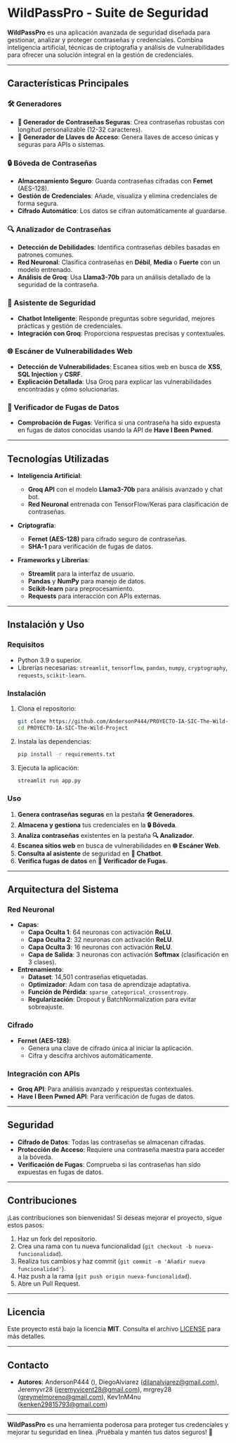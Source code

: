 # **WildPassPro - Suite de Seguridad**

**WildPassPro** es una aplicación avanzada de seguridad diseñada para gestionar, analizar y proteger contraseñas y credenciales. Combina inteligencia artificial, técnicas de criptografía y análisis de vulnerabilidades para ofrecer una solución integral en la gestión de credenciales.

---

## **Características Principales**

### **🛠️ Generadores**
- **🔑 Generador de Contraseñas Seguras**: Crea contraseñas robustas con longitud personalizable (12-32 caracteres).
- **🔑 Generador de Llaves de Acceso**: Genera llaves de acceso únicas y seguras para APIs o sistemas.

### **🔒 Bóveda de Contraseñas**
- **Almacenamiento Seguro**: Guarda contraseñas cifradas con **Fernet** (AES-128).
- **Gestión de Credenciales**: Añade, visualiza y elimina credenciales de forma segura.
- **Cifrado Automático**: Los datos se cifran automáticamente al guardarse.

### **🔍 Analizador de Contraseñas**
- **Detección de Debilidades**: Identifica contraseñas débiles basadas en patrones comunes.
- **Red Neuronal**: Clasifica contraseñas en **Débil**, **Media** o **Fuerte** con un modelo entrenado.
- **Análisis de Groq**: Usa **Llama3-70b** para un análisis detallado de la seguridad de la contraseña.

### **💬 Asistente de Seguridad**
- **Chatbot Inteligente**: Responde preguntas sobre seguridad, mejores prácticas y gestión de credenciales.
- **Integración con Groq**: Proporciona respuestas precisas y contextuales.

### **🌐 Escáner de Vulnerabilidades Web**
- **Detección de Vulnerabilidades**: Escanea sitios web en busca de **XSS**, **SQL Injection** y **CSRF**.
- **Explicación Detallada**: Usa Groq para explicar las vulnerabilidades encontradas y cómo solucionarlas.

### **🔐 Verificador de Fugas de Datos**
- **Comprobación de Fugas**: Verifica si una contraseña ha sido expuesta en fugas de datos conocidas usando la API de **Have I Been Pwned**.

---

## **Tecnologías Utilizadas**

- **Inteligencia Artificial**:
  - **Groq API** con el modelo **Llama3-70b** para análisis avanzado y chat bot.
  - **Red Neuronal** entrenada con TensorFlow/Keras para clasificación de contraseñas.
  
- **Criptografía**:
  - **Fernet (AES-128)** para cifrado seguro de contraseñas.
  - **SHA-1** para verificación de fugas de datos.

- **Frameworks y Librerías**:
  - **Streamlit** para la interfaz de usuario.
  - **Pandas** y **NumPy** para manejo de datos.
  - **Scikit-learn** para preprocesamiento.
  - **Requests** para interacción con APIs externas.

---

## **Instalación y Uso**

### **Requisitos**
- Python 3.9 o superior.
- Librerías necesarias: `streamlit`, `tensorflow`, `pandas`, `numpy`, `cryptography`, `requests`, `scikit-learn`.

### **Instalación**
1. Clona el repositorio:
   ```bash
   git clone https://github.com/AndersonP444/PROYECTO-IA-SIC-The-Wild-Project.git
   cd PROYECTO-IA-SIC-The-Wild-Project
   ```
2. Instala las dependencias:
   ```bash
   pip install -r requirements.txt
   ```
3. Ejecuta la aplicación:
   ```bash
   streamlit run app.py
   ```

### **Uso**
1. **Genera contraseñas seguras** en la pestaña **🛠️ Generadores**.
2. **Almacena y gestiona** tus credenciales en la **🔒 Bóveda**.
3. **Analiza contraseñas** existentes en la pestaña **🔍 Analizador**.
4. **Escanea sitios web** en busca de vulnerabilidades en **🌐 Escáner Web**.
5. **Consulta al asistente** de seguridad en **💬 Chatbot**.
6. **Verifica fugas de datos** en **🔐 Verificador de Fugas**.

---

## **Arquitectura del Sistema**

### **Red Neuronal**
- **Capas**:
  - **Capa Oculta 1**: 64 neuronas con activación **ReLU**.
  - **Capa Oculta 2**: 32 neuronas con activación **ReLU**.
  - **Capa Oculta 3**: 16 neuronas con activación **ReLU**.
  - **Capa de Salida**: 3 neuronas con activación **Softmax** (clasificación en 3 clases).
- **Entrenamiento**:
  - **Dataset**: 14,501 contraseñas etiquetadas.
  - **Optimizador**: Adam con tasa de aprendizaje adaptativa.
  - **Función de Pérdida**: `sparse_categorical_crossentropy`.
  - **Regularización**: Dropout y BatchNormalization para evitar sobreajuste.

### **Cifrado**
- **Fernet (AES-128)**:
  - Genera una clave de cifrado única al iniciar la aplicación.
  - Cifra y descifra archivos automáticamente.

### **Integración con APIs**
- **Groq API**: Para análisis avanzado y respuestas contextuales.
- **Have I Been Pwned API**: Para verificación de fugas de datos.

---

## **Seguridad**
- **Cifrado de Datos**: Todas las contraseñas se almacenan cifradas.
- **Protección de Acceso**: Requiere una contraseña maestra para acceder a la bóveda.
- **Verificación de Fugas**: Comprueba si las contraseñas han sido expuestas en fugas de datos.

---

## **Contribuciones**
¡Las contribuciones son bienvenidas! Si deseas mejorar el proyecto, sigue estos pasos:
1. Haz un fork del repositorio.
2. Crea una rama con tu nueva funcionalidad (`git checkout -b nueva-funcionalidad`).
3. Realiza tus cambios y haz commit (`git commit -m 'Añadir nueva funcionalidad'`).
4. Haz push a la rama (`git push origin nueva-funcionalidad`).
5. Abre un Pull Request.

---

## **Licencia**
Este proyecto está bajo la licencia **MIT**. Consulta el archivo [LICENSE](LICENSE) para más detalles.

---

## **Contacto**
- **Autores**: AndersonP444 (), DiegoAlviarez (dilanalviarez@gmail.com), Jeremyvr28 (jeremyvicent28@gmail.com), mrgrey28 (greymelmoreno@gmail.com), Kev1nM4nu (kenken29815793@gmail.com)


---

**WildPassPro** es una herramienta poderosa para proteger tus credenciales y mejorar tu seguridad en línea. ¡Pruébala y mantén tus datos seguros! 🔐

